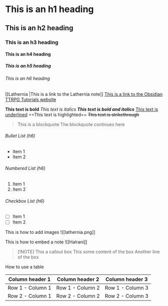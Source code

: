 # This is an h1 heading

## This is an h2 heading

### This is an h3 heading

#### This is an h4 heading

##### This is an h5 heading

###### This is an h6 heading

[[Lathernia |This is a link to the Lathernia note]]
[This is a link to the Obsidian TTRPG Tutorials website](https://obsidianttrpgtutorials.com/Obsidian+TTRPG+Tutorials/Getting+Started/Getting+Started)

**This text is bold**
_This text is italics_
**_This text is bold and italics_**
<u>This text is underlined</u>
==This text is highlighted==
~~This text is strikethrough~~

> This is a blockquote
> The blockquote continues here

###### Bullet List (h6)

- Item 1
- Item 2

###### Numbered List (h6)

1. Item 1
2. Item 2

###### Checkbox List (h6)

- [ ] Item 1
- [ ] Item 2

This is how to add images
![[lathernia.png]]

This is how to embed a note
![[Halrani]]

> [!NOTE] This a callout box
> This some content of the box
> Another line of the box

How to use a table

| Column header 1  | Column header 2  | Column header 3  |
| ---------------- | ---------------- | ---------------- |
| Row 1 - Column 1 | Row 1 - Column 2 | Row 1 - Column 3 |
| Row 2 - Column 1 | Row 2 - Column 2 | Row 2 - Column 3 |
